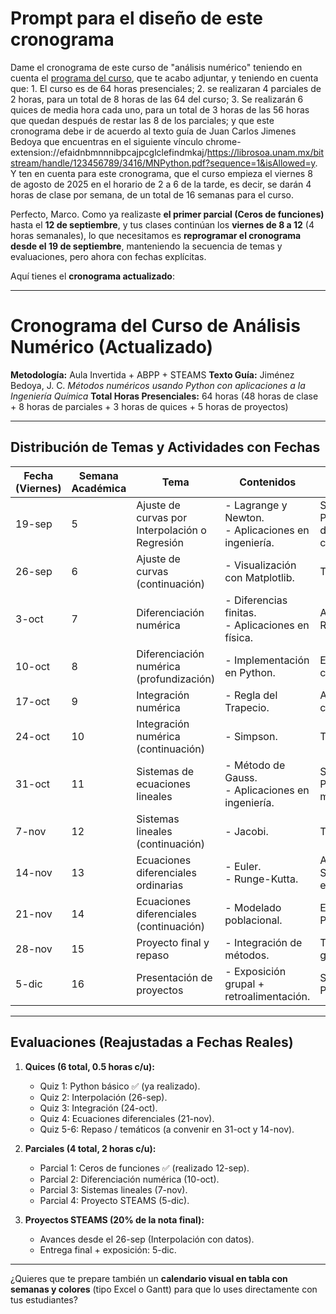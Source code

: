 # Prompt para el diseño de este cronograma

Dame el cronograma de este curso de "análisis numérico" teniendo en cuenta el [programa del curso](https://github.com/marco-canas/analisis_numerico/blob/main/2_programa_curso/2_programa_curso_analisis_numerico.md), que te acabo adjuntar, y teniendo en cuenta que: 1. El curso es de 64 horas presenciales; 2. se realizaran 4 parciales de 2 horas, para un total de 8 horas de las 64 del curso; 3. Se realizarán 6 quices de media hora cada uno, para un total de 3 horas de las 56 horas que quedan después de restar las 8 de los parciales;  y que este cronograma debe ir de acuerdo al texto guía de Juan Carlos Jimenes Bedoya que encuentras en el siguiente vínculo chrome-extension://efaidnbmnnnibpcajpcglclefindmkaj/https://librosoa.unam.mx/bitstream/handle/123456789/3416/MNPython.pdf?sequence=1&isAllowed=y. Y ten en cuenta para este cronograma, que el curso empieza el viernes  8 de agosto de 2025 en el horario de 2 a 6 de la tarde, es decir, se darán 4 horas de clase por semana, de un total de 16 semanas para el curso. 


Perfecto, Marco.
Como ya realizaste **el primer parcial (Ceros de funciones)** hasta el **12 de septiembre**, y tus clases continúan los **viernes de 8 a 12** (4 horas semanales), lo que necesitamos es **reprogramar el cronograma desde el 19 de septiembre**, manteniendo la secuencia de temas y evaluaciones, pero ahora con fechas explícitas.

Aquí tienes el **cronograma actualizado**:

---

# **Cronograma del Curso de Análisis Numérico (Actualizado)**

**Metodología:** Aula Invertida + ABPP + STEAMS
**Texto Guía:** Jiménez Bedoya, J. C. *Métodos numéricos usando Python con aplicaciones a la Ingeniería Química*
**Total Horas Presenciales:** 64 horas (48 horas de clase + 8 horas de parciales + 3 horas de quices + 5 horas de proyectos)

---

## **Distribución de Temas y Actividades con Fechas**

| **Fecha (Viernes)** | **Semana Académica** | **Tema**                                       | **Contenidos**                                        | **Metodología**                        | **Evaluación**                        | **Horas** |
| ------------------- | -------------------- | ---------------------------------------------- | ----------------------------------------------------- | -------------------------------------- | ------------------------------------- | --------- |
| 19-sep              | 5                    | Ajuste de curvas por Interpolación o Regresión | - Lagrange y Newton.<br>- Aplicaciones en ingeniería. | STEAMS: Proyecto con datos climáticos. |quiz 1 (Aplicación del Método de Newton)           | 4         |
| 26-sep              | 6                    | Ajuste de curvas (continuación)                | - Visualización con Matplotlib.                       | Taller aplicado.                       | **Quiz 2 (Interpolación)**            | 4         |
| 3-oct               | 7                    | Diferenciación numérica                        | - Diferencias finitas.<br>- Aplicaciones en física.   | Aula invertida + Role-playing.         |                                       | 4         |
| 10-oct              | 8                    | Diferenciación numérica (profundización)       | - Implementación en Python.                           | Ejercicios colaborativos.              | **Parcial 2 (Diferenciación)**        | 4         |
| 17-oct              | 9                    | Integración numérica                           | - Regla del Trapecio.                                 | ABPP: Modelar caudal de ríos.          |                                       | 4         |
| 24-oct              | 10                   | Integración numérica (continuación)            | - Simpson.                                            | Taller práctico.                       | **Quiz 3 (Integración)**              | 4         |
| 31-oct              | 11                   | Sistemas de ecuaciones lineales                | - Método de Gauss.<br>- Aplicaciones en ingeniería.   | STEAMS: Proyecto con matrices.         |                                       | 4         |
| 7-nov               | 12                   | Sistemas lineales (continuación)               | - Jacobi.                                             | Taller aplicado.                       | **Parcial 3 (Gauss + Jacobi)**        | 4         |
| 14-nov              | 13                   | Ecuaciones diferenciales ordinarias            | - Euler.<br>- Runge-Kutta.                            | ABPP: Simulación de epidemias.         |                                       | 4         |
| 21-nov              | 14                   | Ecuaciones diferenciales (continuación)        | - Modelado poblacional.                               | Ejercicios con Python.                 | **Quiz 4 (Ecuaciones diferenciales)** | 4         |
| 28-nov              | 15                   | Proyecto final y repaso                        | - Integración de métodos.                             | Trabajo en grupos.                     |                                       | 4         |
| 5-dic               | 16                   | Presentación de proyectos                      | - Exposición grupal + retroalimentación.              | STEAMS: Presentaciones.                | **Parcial 4 (Proyecto final)**        | 4         |

---

## **Evaluaciones (Reajustadas a Fechas Reales)**

1. **Quices (6 total, 0.5 horas c/u):**

   * Quiz 1: Python básico ✅ (ya realizado).
   * Quiz 2: Interpolación (26-sep).
   * Quiz 3: Integración (24-oct).
   * Quiz 4: Ecuaciones diferenciales (21-nov).
   * Quiz 5-6: Repaso / temáticos (a convenir en 31-oct y 14-nov).

2. **Parciales (4 total, 2 horas c/u):**

   * Parcial 1: Ceros de funciones ✅ (realizado 12-sep).
   * Parcial 2: Diferenciación numérica (10-oct).
   * Parcial 3: Sistemas lineales (7-nov).
   * Parcial 4: Proyecto STEAMS (5-dic).

3. **Proyectos STEAMS (20% de la nota final):**

   * Avances desde el 26-sep (Interpolación con datos).
   * Entrega final + exposición: 5-dic.

---

¿Quieres que te prepare también un **calendario visual en tabla con semanas y colores** (tipo Excel o Gantt) para que lo uses directamente con tus estudiantes?
